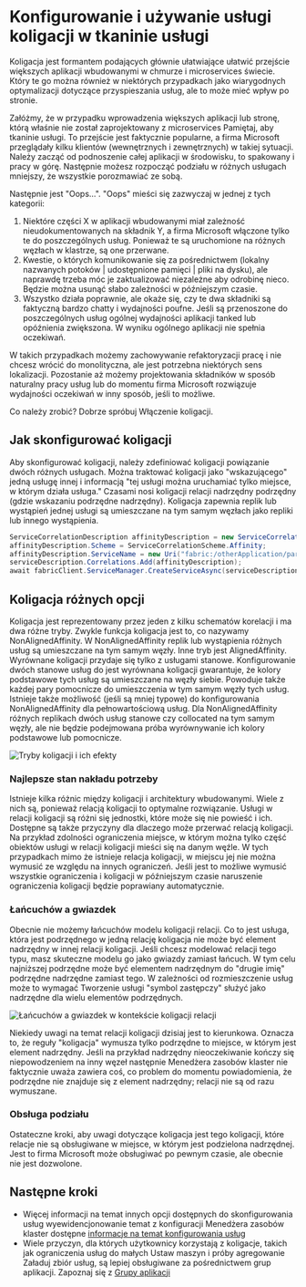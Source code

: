 <properties
   pageTitle="Menedżer zasobów usługi tkaninie klaster — koligacji | Microsoft Azure"
   description="Omówienie konfigurowania koligacji dla usług tkaninie usługi"
   services="service-fabric"
   documentationCenter=".net"
   authors="masnider"
   manager="timlt"
   editor=""/>

<tags
   ms.service="Service-Fabric"
   ms.devlang="dotnet"
   ms.topic="article"
   ms.tgt_pltfrm="NA"
   ms.workload="NA"
   ms.date="08/19/2016"
   ms.author="masnider"/>

# <a name="configuring-and-using-service-affinity-in-service-fabric"></a>Konfigurowanie i używanie usługi koligacji w tkaninie usługi

Koligacja jest formantem podających głównie ułatwiające ułatwić przejście większych aplikacji wbudowanymi w chmurze i microservices świecie. Który te go można również w niektórych przypadkach jako wiarygodnych optymalizacji dotyczące przyspieszania usług, ale to może mieć wpływ po stronie.

Załóżmy, że w przypadku wprowadzenia większych aplikacji lub stronę, którą właśnie nie został zaprojektowany z microservices Pamiętaj, aby tkaninie usługi. To przejście jest faktycznie popularne, a firma Microsoft przeglądały kilku klientów (wewnętrznych i zewnętrznych) w takiej sytuacji. Należy zacząć od podnoszenie całej aplikacji w środowisku, to spakowany i pracy w górę. Następnie możesz rozpocząć podziału w różnych usługach mniejszy, że wszystkie porozmawiać ze sobą.

Następnie jest "Oops...". "Oops" mieści się zazwyczaj w jednej z tych kategorii:

1. Niektóre części X w aplikacji wbudowanymi miał zależność nieudokumentowanych na składnik Y, a firma Microsoft włączone tylko te do poszczególnych usług. Ponieważ te są uruchomione na różnych węzłach w klastrze, są one przerwane.
2.  Kwestie, o których komunikowanie się za pośrednictwem (lokalny nazwanych potoków | udostępnione pamięci | pliki na dysku), ale naprawdę trzeba móc je zaktualizować niezależne aby odrobinę nieco. Będzie można usunąć słabo zależności w późniejszym czasie.
3.  Wszystko działa poprawnie, ale okaże się, czy te dwa składniki są faktyczną bardzo chatty i wydajności poufne. Jeśli są przenoszone do poszczególnych usług ogólnej wydajności aplikacji tanked lub opóźnienia zwiększona. W wyniku ogólnego aplikacji nie spełnia oczekiwań.

W takich przypadkach możemy zachowywanie refaktoryzacji pracę i nie chcesz wrócić do monolityczna, ale jest potrzebna niektórych sens lokalizacji. Pozostanie aż możemy projektowania składników w sposób naturalny pracy usług lub do momentu firma Microsoft rozwiązuje wydajności oczekiwań w inny sposób, jeśli to możliwe.

Co należy zrobić? Dobrze spróbuj Włączenie koligacji.

## <a name="how-to-configure-affinity"></a>Jak skonfigurować koligacji
Aby skonfigurować koligacji, należy zdefiniować koligacji powiązanie dwóch różnych usługach. Można traktować koligacji jako "wskazującego" jedną usługę innej i informacją "tej usługi można uruchamiać tylko miejsce, w którym działa usługa." Czasami nosi koligacji relacji nadrzędny podrzędny (gdzie wskazaniu podrzędne nadrzędny). Koligacja zapewnia replik lub wystąpień jednej usługi są umieszczane na tym samym węzłach jako repliki lub innego wystąpienia.

``` csharp
ServiceCorrelationDescription affinityDescription = new ServiceCorrelationDescription();
affinityDescription.Scheme = ServiceCorrelationScheme.Affinity;
affinityDescription.ServiceName = new Uri("fabric:/otherApplication/parentService");
serviceDescription.Correlations.Add(affinityDescription);
await fabricClient.ServiceManager.CreateServiceAsync(serviceDescription);
```

## <a name="different-affinity-options"></a>Koligacja różnych opcji
Koligacja jest reprezentowany przez jeden z kilku schematów korelacji i ma dwa różne tryby. Zwykle funkcja koligacja jest to, co nazywamy NonAlignedAffinity. W NonAlignedAffinity replik lub wystąpienia różnych usług są umieszczane na tym samym węzły. Inne tryb jest AlignedAffinity. Wyrównane koligacji przydaje się tylko z usługami stanowe. Konfigurowanie dwóch stanowe usług do jest wyrównana koligacji gwarantuje, że kolory podstawowe tych usług są umieszczane na węzły siebie. Powoduje także każdej pary pomocnicze do umieszczenia w tym samym węzły tych usług. Istnieje także możliwość (jeśli są mniej typowe) do konfigurowania NonAlignedAffinity dla pełnowartościową usług. Dla NonAlignedAffinity różnych replikach dwóch usług stanowe czy collocated na tym samym węzły, ale nie będzie podejmowana próba wyrównywanie ich kolory podstawowe lub pomocnicze.

![Tryby koligacji i ich efekty][Image1]

### <a name="best-effort-desired-state"></a>Najlepsze stan nakładu potrzeby
Istnieje kilka różnic między koligacji i architektury wbudowanymi. Wiele z nich są, ponieważ relacją koligacji to optymalne rozwiązanie. Usługi w relacji koligacji są różni się jednostki, które może się nie powieść i ich. Dostępne są także przyczyny dla dlaczego może przerwać relacją koligacji. Na przykład zdolności ograniczenia miejsce, w którym można tylko część obiektów usługi w relacji koligacji mieści się na danym węźle. W tych przypadkach mimo że istnieje relacja koligacji, w miejscu jej nie można wymusić ze względu na innych ograniczeń. Jeśli jest to możliwe wymusić wszystkie ograniczenia i koligacji w późniejszym czasie naruszenie ograniczenia koligacji będzie poprawiany automatycznie.  

### <a name="chains-vs-stars"></a>Łańcuchów a gwiazdek
Obecnie nie możemy łańcuchów modelu koligacji relacji. Co to jest usługa, która jest podrzędnego w jedną relację koligacja nie może być element nadrzędny w innej relacji koligacji. Jeśli chcesz modelować relacji tego typu, masz skuteczne modelu go jako gwiazdy zamiast łańcuch. W tym celu najniższej podrzędne może być elementem nadrzędnym do "drugie imię" podrzędne nadrzędne zamiast tego. W zależności od rozmieszczenie usług może to wymagać Tworzenie usługi "symbol zastępczy" służyć jako nadrzędne dla wielu elementów podrzędnych.

![Łańcuchów a gwiazdek w kontekście koligacji relacji][Image2]

Niekiedy uwagi na temat relacji koligacji dzisiaj jest to kierunkowa. Oznacza to, że reguły "koligacja" wymusza tylko podrzędne to miejsce, w którym jest element nadrzędny. Jeśli na przykład nadrzędny nieoczekiwanie kończy się niepowodzeniem na inny węzeł następnie Menedżera zasobów klaster nie faktycznie uważa zawiera coś, co problem do momentu powiadomienia, że podrzędne nie znajduje się z element nadrzędny; relacji nie są od razu wymuszane.

### <a name="partitioning-support"></a>Obsługa podziału
Ostateczne kroki, aby uwagi dotyczące koligacja jest tego koligacji, które relacje nie są obsługiwane w miejsce, w którym jest podzielona nadrzędnej. Jest to firma Microsoft może obsługiwać po pewnym czasie, ale obecnie nie jest dozwolone.

## <a name="next-steps"></a>Następne kroki
- Więcej informacji na temat innych opcji dostępnych do skonfigurowania usług wyewidencjonowanie temat z konfiguracji Menedżera zasobów klaster dostępne [informacje na temat konfigurowania usług](service-fabric-cluster-resource-manager-configure-services.md)
- Wiele przyczyn, dla których użytkownicy korzystają z koligacje, takich jak ograniczenia usług do małych Ustaw maszyn i próby agregowanie Załaduj zbiór usług, są lepiej obsługiwane za pośrednictwem grup aplikacji. Zapoznaj się z [Grupy aplikacji](service-fabric-cluster-resource-manager-application-groups.md)

[Image1]:./media/service-fabric-cluster-resource-manager-advanced-placement-rules-affinity/cluster-resrouce-manager-affinity-modes.png
[Image2]:./media/service-fabric-cluster-resource-manager-advanced-placement-rules-affinity/cluster-resource-manager-chains-vs-stars.png
